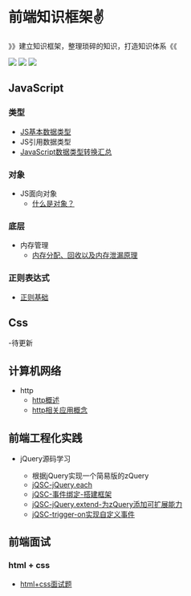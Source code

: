 # 前端知识框架:v:

》》建立知识框架，整理琐碎的知识，打造知识体系《《

[![](https://img.shields.io/badge/Note-JavaScript-important)](点击跳转的链接)	[![](https://img.shields.io/badge/Note-Css-blue)](点击跳转的链接) 	![](https://img.shields.io/badge/Note-计算机网络-blueviolet)



## JavaScript



### 类型

- [JS基本数据类型](https://github.com/ZHHHH9980/ZH-FEnote/blob/master/JavaScript/类型/JavaScript基本数据类型.md)
- JS引用数据类型
- [JavaScript数据类型转换汇总](https://github.com/ZHHHH9980/ZH-FEnote/blob/master/JavaScript/类型/JavaScript数据类型转换汇总.md)

### 对象

- JS面向对象
  - [什么是对象？](./JavaScript/对象/JS中的对象是什么？.md)



### 底层

- 内存管理
  - [内存分配、回收以及内存泄漏原理](./JavaScript/底层/内存管理与内存泄漏原理.md)



### 正则表达式

- [正则基础](./JavaScript/正则表达式/正则基础.md)





## Css

-待更新

## 计算机网络

- http
  - [http概述](https://github.com/ZHHHH9980/ZH-FEnote/blob/master/计算机网络/http/http概述.md)
  - [http相关应用概念](https://github.com/ZHHHH9980/ZH-FEnote/blob/master/计算机网络/http/http相关应用概念.md)



## 前端工程化实践

- jQuery源码学习
  
  - 根据jQuery实现一个简易版的zQuery
  - [jQSC-jQuery.each](./前端工程实践/jQuery源码学习/jQSC-jQuery.each.md)
  - [jQSC-事件绑定-搭建框架](./前端工程实践/jQuery源码学习/jQSC-事件绑定-搭建框架.md)
  - [jQSC-jQuery.extend-为zQuery添加可扩展能力](./前端工程实践/jQuery源码学习/jQSC-jQuery.extend.md)
  - [jQSC-trigger-on实现自定义事件](./前端工程实践/jQuery源码学习/jQSC-自定义事件.md)



## 前端面试

### html + css

- [html+css面试题](./前端面试/html+css面试题.md)